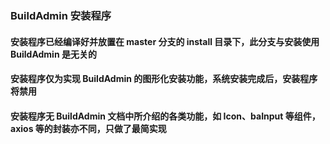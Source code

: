 ### BuildAdmin 安装程序

#### 安装程序已经编译好并放置在 master 分支的 install 目录下，此分支与安装使用 BuildAdmin 是无关的

#### 安装程序仅为实现 BuildAdmin 的图形化安装功能，系统安装完成后，安装程序将禁用

#### 安装程序无 BuildAdmin 文档中所介绍的各类功能，如 Icon、baInput 等组件，axios 等的封装亦不同，只做了最简实现
